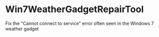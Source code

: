 # Win7WeatherGadgetRepairTool
Fix the "Cannot connect to service" error often seen in the Windows 7 weather gadget
